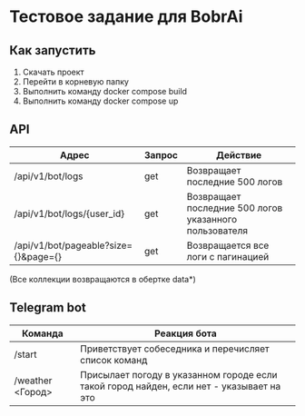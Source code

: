 # Тестовое задание для BobrAi
## Как запустить

1. Скачать проект
2. Перейти в корневую папку
3. Выполнить команду docker compose build
4. Выполнить команду docker compose up

## API
| Адрес                                | Запрос | Действие                                               |
|--------------------------------------|--------|--------------------------------------------------------|
| /api/v1/bot/logs                     | get    | Возвращает последние 500 логов                         |
| /api/v1/bot/logs/{user_id}           | get    | Возвращает последние 500 логов указанного пользователя |
| /api/v1/bot/pageable?size={}&page={} | get    | Возвращается все логи с пагинацией                     |
(Все коллекции возвращаются в обертке data*)

## Telegram bot
| Команда          | Реакция бота                                                                             |
|------------------|------------------------------------------------------------------------------------------|
| /start           | Приветствует собеседника и перечисляет список команд                                     |
| /weather <Город> | Присылает погоду в указанном городе если такой город найден, если нет - указывает на это |
